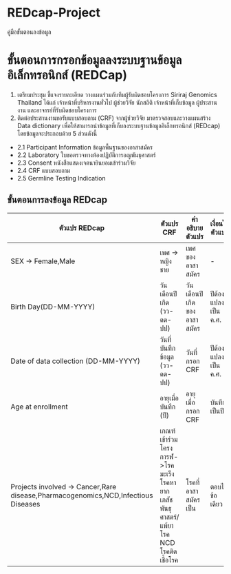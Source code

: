 # REDcap-Project
คู่มือขั้นตอนลงข้อมูล
# **ขั้นตอนการกรอกข้อมูลลงระบบฐานข้อมูลอิเล็กทรอนิกส์ (REDCap)**
1. เตรียมประชุม ชี้แจงรายละเอียด วางแผนร่วมกับทีมผู้รับผิดชอบโครงการ Siriraj Genomics Thailand ได้แก่ เจ้าหน้าที่บริหารงานทั่วไป ผู้ช่วยวิจัย นักสถิติ เจ้าหน้าที่เก็บข้อมูล ผู้ประสานงาน และอาจารย์ที่รับผิดชอบโครงการ 
2. ติดต่อประสานงานขอรับแบบสอบถาม (CRF) จากผู้ช่วยวิจัย มาตรวจสอบและวางแผนสร้าง Data dictionary เพื่อให้สามารถนำข้อมูลที่เก็บลงระบบฐานข้อมูลอิเล็กทรอนิกส์ (REDcap) โดยข้อมูลจะประกอบด้วย 5 ส่วนดังนี้ 
* 2.1 Participant Information ข้อมูลพื้นฐานของอาสาสมัคร
* 2.2 Laboratory ใบขอตรวจทางห้องปฏิบัติการอณูพันธุศาสตร์
* 2.3 Consent หนังสือแสดงเจตนายินยอมเข้าร่วมวิจัย
* 2.4 CRF แบบสอบถาม
* 2.5 Germline Testing Indication
## ขั้นตอนการลงข้อมูล REDcap ##
  |  ตัวแปร REDcap  |  ตัวแปร CRF   | คำอธิบายตัวแปร | เงื่อนไขตัวแปร |
  |-------------|--------------|-------------------|-----------|
  |  SEX -> Female,Male |    เพศ -> หญิง ชาย      |  เพศของอาสาสมัคร|-|
  |Birth Day(DD-MM-YYYY)|วันเดือนปีเกิด (วว-ดด-ปป)|วันเดือนปีเกิดของอาสาสมัคร|  ปีต้องแปลงเป็น ค.ศ.|
  |Date of data collection (DD-MM-YYYY) | วันที่บันทึกข้อมูล (วว-ดด-ปป)|วันที่กรอก CRF |ปีต้องแปลงเป็น ค.ศ.|
  |Age at enrollment | อายุเมื่อบันทึก (ปี)| อายุเมื่อกรอก CRF| บันทึกเป็นปี |
  |Projects involved -> Cancer,Rare disease,Pharmacogenomics,NCD,Infectious Diseases|เกณฑ์เข้าร่วมโครงการฬ->โรคมะเร็ง โรคหายาก เภสัชพันธุศาสตร์/แพ้ยา โรค NCD โรคติดเชื้อโรค|โรคที่อาสาสมัครเป็น|ตอบได้ข้อเดียว|
